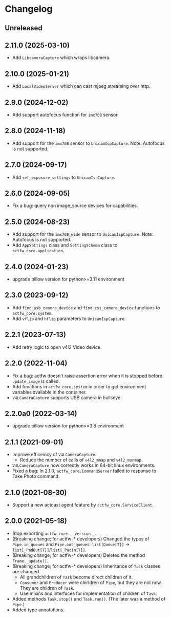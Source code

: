 # Changelog

## Unreleased


## 2.11.0 (2025-03-10)

- Add `LibcameraCapture` which wraps libcamera.

## 2.10.0 (2025-01-21)

- Add `LocalVideoServer` which can cast mjpeg streaming over http.

## 2.9.0 (2024-12-02)

- Add support autofocus function for `imx708` sensor.

## 2.8.0 (2024-11-18)

- Add support for the `imx708` sensor to `UnicamIspCapture`. Note: Autofocus is not supported.

## 2.7.0 (2024-09-17)

- Add `set_exposure_settings` to `UnicamIspCapture`.

## 2.6.0 (2024-09-05)

- Fix a bug: query non image_source devices for capabilities.

## 2.5.0 (2024-08-23)

- Add support for the `imx708_wide` sensor to `UnicamIspCapture`. Note: Autofocus is not supported.
- Add `AppSettings` class and `SettingSchema` class to `actfw_core.application`.

## 2.4.0 (2024-01-23)

- upgrade pillow version for python>=3.11 environment

## 2.3.0 (2023-09-12)

- Add `find_usb_camera_device` and `find_csi_camera_device` functions to `actfw_core.system`.
- Add `vflip` and `hflip` parameters to `UnicamIspCapture`.

## 2.2.1 (2023-07-13)

- Add retry logic to open v4l2 Video device.

## 2.2.0 (2022-11-04)

- Fix a bug: actfw doesn't raise assertion error when it is stopped before `update_image` is called.
- Add functions in `actfw_core.system` in order to get environment variables available in the container.
- `V4LCameraCapture` supports USB camera in bullseye.

## 2.2.0a0 (2022-03-14)

- upgrade pillow version for python>=3.8 environment

## 2.1.1 (2021-09-01)

- Improve efficeincy of `V4LCameraCapture`.
  - Reduce the number of calls of `v4l2_mmap` and `v4l2_munmap`.
- `V4LCameraCapture` now correctly works in 64-bit linux environments.
- Fixed a bug: In 2.1.0, `actfw_core.CommandServer` failed to response to Take Photo command.

## 2.1.0 (2021-08-30)

- Support a new actcast agent feature by `actfw_core.ServiceClient`.

## 2.0.0 (2021-05-18)

- Stop exporting `actfw_core.__version__`.
- (Breaking change; for actfw-* developers) Changed the types of `Pipe.in_queues` and `Pipe.out_queues`: `list[Queue[T]]` -> `list[_PadOut[T]]`/`list[_PadIn[T]]`.
- (Breaking change; for actfw-* developers) Deleted the method `Frame._update()`.
- (Breaking change; for actfw-* developers) Inheritance of `Task` classes are changed.
  - All grandchildren of `Task` become direct children of it.
  - `Consumer` and `Producer` were chirldren of `Pipe`, but they are not now.  They are children of `Task`.
  - Use mixins and interfaces for implementation of children of `Task`.
- Added methods `Task.stop()` and `Task.run()`.  (The later was a method of `Pipe`.)
- Added type annotations.
